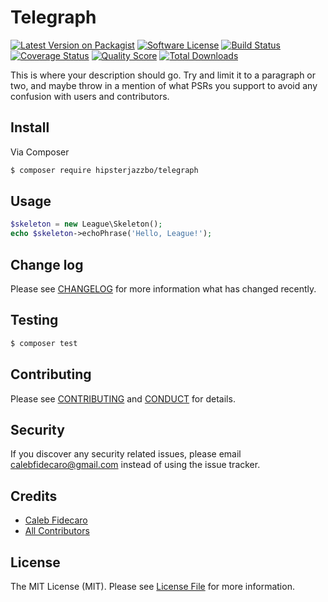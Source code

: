 # Telegraph

[![Latest Version on Packagist][ico-version]][link-packagist]
[![Software License][ico-license]](LICENSE.md)
[![Build Status][ico-travis]][link-travis]
[![Coverage Status][ico-scrutinizer]][link-scrutinizer]
[![Quality Score][ico-code-quality]][link-code-quality]
[![Total Downloads][ico-downloads]][link-downloads]

This is where your description should go. Try and limit it to a paragraph or two, and maybe throw in a mention of what
PSRs you support to avoid any confusion with users and contributors.

## Install

Via Composer

``` bash
$ composer require hipsterjazzbo/telegraph
```

## Usage

``` php
$skeleton = new League\Skeleton();
echo $skeleton->echoPhrase('Hello, League!');
```

## Change log

Please see [CHANGELOG](CHANGELOG.md) for more information what has changed recently.

## Testing

``` bash
$ composer test
```

## Contributing

Please see [CONTRIBUTING](CONTRIBUTING.md) and [CONDUCT](CONDUCT.md) for details.

## Security

If you discover any security related issues, please email calebfidecaro@gmail.com instead of using the issue tracker.

## Credits

- [Caleb Fidecaro][link-author]
- [All Contributors][link-contributors]

## License

The MIT License (MIT). Please see [License File](LICENSE.md) for more information.

[ico-version]: https://img.shields.io/packagist/v/hipsterjazzbo/telegraph.svg?style=flat-square
[ico-license]: https://img.shields.io/badge/license-MIT-brightgreen.svg?style=flat-square
[ico-travis]: https://img.shields.io/travis/hipsterjazzbo/telegraph/master.svg?style=flat-square
[ico-scrutinizer]: https://img.shields.io/scrutinizer/coverage/g/hipsterjazzbo/telegraph.svg?style=flat-square
[ico-code-quality]: https://img.shields.io/scrutinizer/g/hipsterjazzbo/telegraph.svg?style=flat-square
[ico-downloads]: https://img.shields.io/packagist/dt/hipsterjazzbo/telegraph.svg?style=flat-square

[link-packagist]: https://packagist.org/packages/hipsterjazzbo/telegraph
[link-travis]: https://travis-ci.org/hipsterjazzbo/telegraph
[link-scrutinizer]: https://scrutinizer-ci.com/g/hipsterjazzbo/telegraph/code-structure
[link-code-quality]: https://scrutinizer-ci.com/g/hipsterjazzbo/telegraph
[link-downloads]: https://packagist.org/packages/hipsterjazzbo/telegraph
[link-author]: https://github.com/HipsterJazzbo
[link-contributors]: ../../contributors
